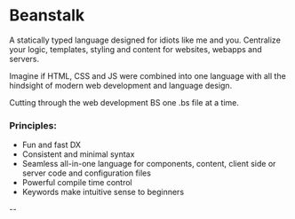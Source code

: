 # Beanstalk
  A statically typed language designed for idiots like me and you. Centralize your logic, templates, styling and content for websites, webapps and servers. 

  Imagine if HTML, CSS and JS were combined into one language with all the hindsight of modern web development and language design.

  Cutting through the web development BS one .bs file at a time.

### Principles:
- Fun and fast DX
- Consistent and minimal syntax
- Seamless all-in-one language for components, content, client side or server code and configuration files
- Powerful compile time control
- Keywords make intuitive sense to beginners

--

